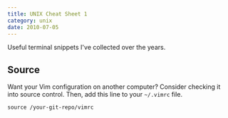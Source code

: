 ```yaml
---
title: UNIX Cheat Sheet 1
category: unix
date: 2010-07-05
---
```


Useful terminal snippets I've collected over the years.

## Source

Want your Vim configuration on another computer? Consider checking it into source control. Then, add this line to your `~/.vimrc` file.

    source /your-git-repo/vimrc
